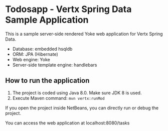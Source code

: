 # Todosapp - Vertx Spring Data Sample Application

This is a sample server-side rendered Yoke web application for Vertx Spring Data.

* Database: embedded hsqldb
* ORM: JPA (Hibernate)
* Web engine: Yoke
* Server-side template engine: handlebars

## How to run the application

1. The project is coded using Java 8.0. Make sure JDK 8 is used.
2. Execute Maven command: `mvn vertx:runMod`

If you open the project inside NetBeans, you can directly run or debug the project.

You can access the web application at localhost:8080/tasks